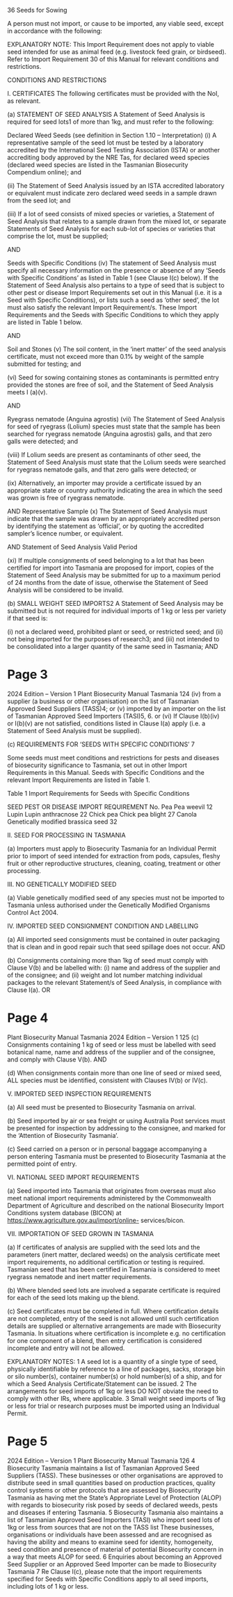 36
Seeds for Sowing

A person must not import, or cause to be imported, any viable seed, except in
accordance with the following:

EXPLANATORY NOTE:
This Import Requirement does not apply to viable seed intended for use as animal feed
(e.g. livestock feed grain, or birdseed). Refer to Import Requirement 30 of this Manual
for relevant conditions and restrictions.

CONDITIONS AND RESTRICTIONS

I.
CERTIFICATES
The following certificates must be provided with the NoI, as relevant.

(a)
STATEMENT OF SEED ANALYSIS
A Statement of Seed Analysis is required for seed lots1 of more than 1kg, and
must refer to the following:

Declared Weed Seeds (see definition in Section 1.10 – Interpretation)
(i)
A representative sample of the seed lot must be tested by a laboratory
accredited by the International Seed Testing Association (ISTA) or
another accrediting body approved by the NRE Tas, for declared weed
species (declared weed species are listed in the Tasmanian Biosecurity
Compendium online); and

(ii)
The Statement of Seed Analysis issued by an ISTA accredited laboratory
or equivalent must indicate zero declared weed seeds in a sample drawn
from the seed lot; and

(iii)
If a lot of seed consists of mixed species or varieties, a Statement of
Seed Analysis that relates to a sample drawn from the mixed lot, or
separate Statements of Seed Analysis for each sub-lot of species or
varieties that comprise the lot, must be supplied;

AND

Seeds with Specific Conditions
(iv) The statement of Seed Analysis must specify all necessary information
on the presence or absence of any ‘Seeds with Specific Conditions’ as
listed in Table 1 (see Clause I(c) below).
If the Statement of Seed Analysis also pertains to a type of seed that is
subject to other pest or disease Import Requirements set out in this
Manual (i.e. it is a Seed with Specific Conditions), or lists such a seed as
‘other seed’, the lot must also satisfy the relevant Import
Requirement/s. These Import Requirements and the Seeds with Specific
Conditions to which they apply are listed in Table 1 below.

AND

Soil and Stones
(v)
The soil content, in the ‘inert matter’ of the seed analysis certificate,
must not exceed more than 0.1% by weight of the sample submitted for
testing; and

(vi) Seed for sowing containing stones as contaminants is permitted entry
provided the stones are free of soil, and the Statement of Seed Analysis
meets I (a)(v).

AND

Ryegrass nematode (Anguina agrostis)
(vii) The Statement of Seed Analysis for seed of ryegrass (Lolium) species
must state that the sample has been searched for ryegrass nematode
(Anguina agrostis) galls, and that zero galls were detected; and

(viii) If Lolium seeds are present as contaminants of other seed, the
Statement of Seed Analysis must state that the Lolium seeds were
searched for ryegrass nematode galls, and that zero galls were
detected;
or

(ix) Alternatively, an importer may provide a certificate issued by an
appropriate state or country authority indicating the area in which the
seed was grown is free of ryegrass nematode.

AND
Representative Sample
(x)
The Statement of Seed Analysis must indicate that the sample was
drawn by an appropriately accredited person by identifying the
statement as ‘official’, or by quoting the accredited sampler’s licence
number, or equivalent.

AND
Statement of Seed Analysis Valid Period

(xi) If multiple consignments of seed belonging to a lot that has been
certified for import into Tasmania are proposed for import, copies of the
Statement of Seed Analysis may be submitted for up to a maximum
period of 24 months from the date of issue, otherwise the Statement of
Seed Analysis will be considered to be invalid.

(b) SMALL WEIGHT SEED IMPORTS2
A Statement of Seed Analysis may be submitted but is not required for
individual imports of 1 kg or less per variety if that seed is:

(i)
not a declared weed, prohibited plant or seed, or restricted seed; and
(ii)
not being imported for the purposes of research3; and
(iii)
not intended to be consolidated into a larger quantity of the same seed
in Tasmania;
AND

# Page 3

2024 Edition – Version 1
Plant Biosecurity Manual Tasmania
124
(iv)
from a supplier (a business or other organisation) on the list of
Tasmanian Approved Seed Suppliers (TASS)4;
or
(v)
imported by an importer on the list of Tasmanian Approved Seed
Importers (TASI)5, 6.
or
(vi)
If Clause I(b)(iv) or I(b)(v) are not satisfied, conditions listed in Clause
I(a) apply (i.e. a Statement of Seed Analysis must be supplied).

(c)
REQUIREMENTS FOR ‘SEEDS WITH SPECIFIC CONDITIONS’ 7

Some seeds must meet conditions and restrictions for pests and diseases of
biosecurity significance to Tasmania, set out in other Import Requirements in
this Manual. Seeds with Specific Conditions and the relevant Import
Requirements are listed in Table 1.

Table 1
Import Requirements for Seeds with Specific Conditions

SEED
PEST OR DISEASE
IMPORT REQUIREMENT No.
Pea
Pea weevil
12
Lupin
Lupin anthracnose
22
Chick pea
Chick pea blight
27
Canola
Genetically modified brassica seed
32

II.
SEED FOR PROCESSING IN TASMANIA

(a)
Importers must apply to Biosecurity Tasmania for an Individual Permit prior to
import of seed intended for extraction from pods, capsules, fleshy fruit or
other reproductive structures, cleaning, coating, treatment or other
processing.

III. NO GENETICALLY MODIFIED SEED

(a)
Viable genetically modified seed of any species must not be imported to
Tasmania unless authorised under the Genetically Modified Organisms Control
Act 2004.

IV.
IMPORTED SEED CONSIGNMENT CONDITION AND LABELLING

(a)
All imported seed consignments must be contained in outer packaging that is
clean and in good repair such that seed spillage does not occur.
AND

(b)
Consignments containing more than 1kg of seed must comply with Clause
V(b) and be labelled with:
(i)
name and address of the supplier and of the consignee; and
(ii)
weight and lot number matching individual packages to the relevant
Statement/s of Seed Analysis, in compliance with Clause I(a).
OR

# Page 4

Plant Biosecurity Manual Tasmania
2024 Edition – Version 1
125
(c)
Consignments containing 1 kg of seed or less must be labelled with seed
botanical name, name and address of the supplier and of the consignee, and
comply with Clause V(b).
AND

(d)
When consignments contain more than one line of seed or mixed seed, ALL
species must be identified, consistent with Clauses IV(b) or IV(c).

V.
IMPORTED SEED INSPECTION REQUIREMENTS

(a)
All seed must be presented to Biosecurity Tasmania on arrival.

(b)
Seed imported by air or sea freight or using Australia Post services must be
presented for inspection by addressing to the consignee, and marked for the
‘Attention of Biosecurity Tasmania’.

(c)
Seed carried on a person or in personal baggage accompanying a person
entering Tasmania must be presented to Biosecurity Tasmania at the
permitted point of entry.

VI.
NATIONAL SEED IMPORT REQUIREMENTS

(a)
Seed imported into Tasmania that originates from overseas must also meet
national import requirements administered by the Commonwealth Department
of Agriculture and described on the national Biosecurity Import Conditions
system database (BICON) at https://www.agriculture.gov.au/import/online-
services/bicon.

VII. IMPORTATION OF SEED GROWN IN TASMANIA

(a)
If certificates of analysis are supplied with the seed lots and the parameters
(inert matter, declared weeds) on the analysis certificate meet import
requirements, no additional certification or testing is required. Tasmanian
seed that has been certified in Tasmania is considered to meet ryegrass
nematode and inert matter requirements.

(b)
Where blended seed lots are involved a separate certificate is required for
each of the seed lots making up the blend.

(c)
Seed certificates must be completed in full. Where certification details are not
completed, entry of the seed is not allowed until such certification details are
supplied or alternative arrangements are made with Biosecurity Tasmania. In
situations where certification is incomplete e.g. no certification for one
component of a blend, then entry certification is considered incomplete and
entry will not be allowed.

EXPLANATORY NOTES:
1 A seed lot is a quantity of a single type of seed, physically identifiable by reference to a
line of packages, sacks, storage bin or silo number(s), container number(s) or hold
number(s) of a ship, and for which a Seed Analysis Certificate/Statement can be
issued.
2 The arrangements for seed imports of 1kg or less DO NOT obviate the need to comply
with other IRs, where applicable.
3 Small weight seed imports of 1kg or less for trial or research purposes must be
imported using an Individual Permit.

# Page 5

2024 Edition – Version 1
Plant Biosecurity Manual Tasmania
126
4 Biosecurity Tasmania maintains a list of Tasmanian Approved Seed Suppliers (TASS).
These businesses or other organisations are approved to distribute seed in small
quantities based on production practices, quality control systems or other protocols
that are assessed by Biosecurity Tasmania as having met the State’s Appropriate
Level of Protection (ALOP) with regards to biosecurity risk posed by seeds of
declared weeds, pests and diseases if entering Tasmania.
5 Biosecurity Tasmania also maintains a list of Tasmanian Approved Seed Importers
(TASI) who import seed lots of 1kg or less from sources that are not on the TASS
list These businesses, organisations or individuals have been assessed and are
recognised as having the ability and means to examine seed for identity,
homogeneity, seed condition and presence of material of potential Biosecurity
concern in a way that meets ALOP for seed.
6 Enquiries about becoming an Approved Seed Supplier or an Approved Seed Importer
can be made to Biosecurity Tasmania
7 Re Clause I(c), please note that the import requirements specified for Seeds with
Specific Conditions apply to all seed imports, including lots of 1 kg or less.
